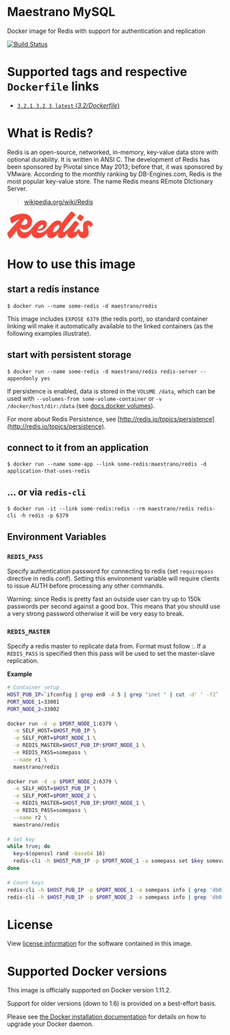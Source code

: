 # Maestrano MySQL
Docker image for Redis with support for authentication and replication

[![Build Status](https://travis-ci.org/maestrano/redis.svg?branch=master)](https://travis-ci.org/maestrano/redis)

# Supported tags and respective `Dockerfile` links

-	[`3.2.1`, `3.2`, `3`, `latest` (*3.2/Dockerfile*)](https://github.com/maestrano/redis/blob/master/3.2/Dockerfile)

# What is Redis?

Redis is an open-source, networked, in-memory, key-value data store with optional durability. It is written in ANSI C. The development of Redis has been sponsored by Pivotal since May 2013; before that, it was sponsored by VMware. According to the monthly ranking by DB-Engines.com, Redis is the most popular key-value store. The name Redis means REmote DIctionary Server.

> [wikipedia.org/wiki/Redis](https://en.wikipedia.org/wiki/Redis)

![logo](https://raw.githubusercontent.com/docker-library/docs/01c12653951b2fe592c1f93a13b4e289ada0e3a1/redis/logo.png)

# How to use this image

## start a redis instance

```console
$ docker run --name some-redis -d maestrano/redis
```

This image includes `EXPOSE 6379` (the redis port), so standard container linking will make it automatically available to the linked containers (as the following examples illustrate).

## start with persistent storage

```console
$ docker run --name some-redis -d maestrano/redis redis-server --appendonly yes
```

If persistence is enabled, data is stored in the `VOLUME /data`, which can be used with `--volumes-from some-volume-container` or `-v /docker/host/dir:/data` (see [docs.docker volumes](http://docs.docker.com/userguide/dockervolumes/)).

For more about Redis Persistence, see [http://redis.io/topics/persistence](http://redis.io/topics/persistence).

## connect to it from an application

```console
$ docker run --name some-app --link some-redis:maestrano/redis -d application-that-uses-redis
```

## ... or via `redis-cli`

```console
$ docker run -it --link some-redis:redis --rm maestrano/redis redis-cli -h redis -p 6379
```

## Environment Variables

### `REDIS_PASS`

Specify authentication password for connecting to redis (set `requirepass` directive in redis conf). Setting this environment variable will require clients to issue AUTH <PASSWORD> before processing any other commands.

Warning: since Redis is pretty fast an outside user can try up to 150k passwords per second against a good box. This means that you should
use a very strong password otherwise it will be very easy to break.

### `REDIS_MASTER`

Specify a redis master to replicate data from. Format must follow <host>:<port>. If a `REDIS_PASS` is specified then this pass will be used to set the master-slave replication.

**Example**
```sh
# Container setup
HOST_PUB_IP=`ifconfig | grep en0 -A 5 | grep "inet " | cut -d' ' -f2`
PORT_NODE_1=33001
PORT_NODE_2=33002

docker run -d -p $PORT_NODE_1:6379 \
  -e SELF_HOST=$HOST_PUB_IP \
  -e SELF_PORT=$PORT_NODE_1 \
  -e REDIS_MASTER=$HOST_PUB_IP:$PORT_NODE_1 \
  -e REDIS_PASS=somepass \
  --name r1 \
  maestrano/redis

docker run -d -p $PORT_NODE_2:6379 \
  -e SELF_HOST=$HOST_PUB_IP \
  -e SELF_PORT=$PORT_NODE_2 \
  -e REDIS_MASTER=$HOST_PUB_IP:$PORT_NODE_1 \
  -e REDIS_PASS=somepass \
  --name r2 \
  maestrano/redis

# Set key
while true; do
  key=$(openssl rand -base64 16)
  redis-cli -h $HOST_PUB_IP -p $PORT_NODE_1 -a somepass set $key somevalue
done

# Count keys
redis-cli -h $HOST_PUB_IP -p $PORT_NODE_1 -a somepass info | grep 'db0' | cut -d',' -f1 | cut -d'=' -f2
redis-cli -h $HOST_PUB_IP -p $PORT_NODE_2 -a somepass info | grep 'db0' | cut -d',' -f1 | cut -d'=' -f2
```

# License

View [license information](http://redis.io/topics/license) for the software contained in this image.

# Supported Docker versions

This image is officially supported on Docker version 1.11.2.

Support for older versions (down to 1.6) is provided on a best-effort basis.

Please see [the Docker installation documentation](https://docs.docker.com/installation/) for details on how to upgrade your Docker daemon.
